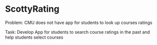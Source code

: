# ScottyRating

Problem:
CMU does not have app for students to look up courses ratings 

Task:
Develop App for students to search course ratings in the past and help students select courses


